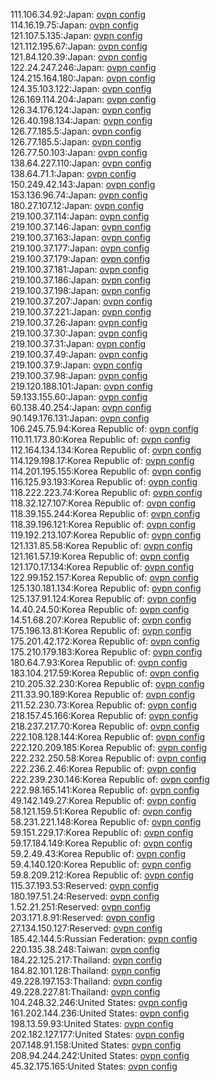 111.106.34.92:Japan: [ovpn config](vpn/111_106_34_92.ovpn)  
114.16.19.75:Japan: [ovpn config](vpn/114_16_19_75.ovpn)  
121.107.5.135:Japan: [ovpn config](vpn/121_107_5_135.ovpn)  
121.112.195.67:Japan: [ovpn config](vpn/121_112_195_67.ovpn)  
121.84.120.39:Japan: [ovpn config](vpn/121_84_120_39.ovpn)  
122.24.247.246:Japan: [ovpn config](vpn/122_24_247_246.ovpn)  
124.215.164.180:Japan: [ovpn config](vpn/124_215_164_180.ovpn)  
124.35.103.122:Japan: [ovpn config](vpn/124_35_103_122.ovpn)  
126.169.114.204:Japan: [ovpn config](vpn/126_169_114_204.ovpn)  
126.34.176.124:Japan: [ovpn config](vpn/126_34_176_124.ovpn)  
126.40.198.134:Japan: [ovpn config](vpn/126_40_198_134.ovpn)  
126.77.185.5:Japan: [ovpn config](vpn/126_77_185_5.ovpn)  
126.77.185.5:Japan: [ovpn config](vpn/126_77_185_5.ovpn)  
126.77.50.103:Japan: [ovpn config](vpn/126_77_50_103.ovpn)  
138.64.227.110:Japan: [ovpn config](vpn/138_64_227_110.ovpn)  
138.64.71.1:Japan: [ovpn config](vpn/138_64_71_1.ovpn)  
150.249.42.143:Japan: [ovpn config](vpn/150_249_42_143.ovpn)  
153.136.96.74:Japan: [ovpn config](vpn/153_136_96_74.ovpn)  
180.27.107.12:Japan: [ovpn config](vpn/180_27_107_12.ovpn)  
219.100.37.114:Japan: [ovpn config](vpn/219_100_37_114.ovpn)  
219.100.37.146:Japan: [ovpn config](vpn/219_100_37_146.ovpn)  
219.100.37.163:Japan: [ovpn config](vpn/219_100_37_163.ovpn)  
219.100.37.177:Japan: [ovpn config](vpn/219_100_37_177.ovpn)  
219.100.37.179:Japan: [ovpn config](vpn/219_100_37_179.ovpn)  
219.100.37.181:Japan: [ovpn config](vpn/219_100_37_181.ovpn)  
219.100.37.186:Japan: [ovpn config](vpn/219_100_37_186.ovpn)  
219.100.37.198:Japan: [ovpn config](vpn/219_100_37_198.ovpn)  
219.100.37.207:Japan: [ovpn config](vpn/219_100_37_207.ovpn)  
219.100.37.221:Japan: [ovpn config](vpn/219_100_37_221.ovpn)  
219.100.37.26:Japan: [ovpn config](vpn/219_100_37_26.ovpn)  
219.100.37.30:Japan: [ovpn config](vpn/219_100_37_30.ovpn)  
219.100.37.31:Japan: [ovpn config](vpn/219_100_37_31.ovpn)  
219.100.37.49:Japan: [ovpn config](vpn/219_100_37_49.ovpn)  
219.100.37.9:Japan: [ovpn config](vpn/219_100_37_9.ovpn)  
219.100.37.98:Japan: [ovpn config](vpn/219_100_37_98.ovpn)  
219.120.188.101:Japan: [ovpn config](vpn/219_120_188_101.ovpn)  
59.133.155.60:Japan: [ovpn config](vpn/59_133_155_60.ovpn)  
60.138.40.254:Japan: [ovpn config](vpn/60_138_40_254.ovpn)  
90.149.176.131:Japan: [ovpn config](vpn/90_149_176_131.ovpn)  
106.245.75.94:Korea Republic of: [ovpn config](vpn/106_245_75_94.ovpn)  
110.11.173.80:Korea Republic of: [ovpn config](vpn/110_11_173_80.ovpn)  
112.164.134.134:Korea Republic of: [ovpn config](vpn/112_164_134_134.ovpn)  
114.129.198.17:Korea Republic of: [ovpn config](vpn/114_129_198_17.ovpn)  
114.201.195.155:Korea Republic of: [ovpn config](vpn/114_201_195_155.ovpn)  
116.125.93.193:Korea Republic of: [ovpn config](vpn/116_125_93_193.ovpn)  
118.222.223.74:Korea Republic of: [ovpn config](vpn/118_222_223_74.ovpn)  
118.32.127.107:Korea Republic of: [ovpn config](vpn/118_32_127_107.ovpn)  
118.39.155.244:Korea Republic of: [ovpn config](vpn/118_39_155_244.ovpn)  
118.39.196.121:Korea Republic of: [ovpn config](vpn/118_39_196_121.ovpn)  
119.192.213.107:Korea Republic of: [ovpn config](vpn/119_192_213_107.ovpn)  
121.131.85.58:Korea Republic of: [ovpn config](vpn/121_131_85_58.ovpn)  
121.161.57.19:Korea Republic of: [ovpn config](vpn/121_161_57_19.ovpn)  
121.170.17.134:Korea Republic of: [ovpn config](vpn/121_170_17_134.ovpn)  
122.99.152.157:Korea Republic of: [ovpn config](vpn/122_99_152_157.ovpn)  
125.130.181.134:Korea Republic of: [ovpn config](vpn/125_130_181_134.ovpn)  
125.137.91.124:Korea Republic of: [ovpn config](vpn/125_137_91_124.ovpn)  
14.40.24.50:Korea Republic of: [ovpn config](vpn/14_40_24_50.ovpn)  
14.51.68.207:Korea Republic of: [ovpn config](vpn/14_51_68_207.ovpn)  
175.196.13.81:Korea Republic of: [ovpn config](vpn/175_196_13_81.ovpn)  
175.201.42.172:Korea Republic of: [ovpn config](vpn/175_201_42_172.ovpn)  
175.210.179.183:Korea Republic of: [ovpn config](vpn/175_210_179_183.ovpn)  
180.64.7.93:Korea Republic of: [ovpn config](vpn/180_64_7_93.ovpn)  
183.104.217.59:Korea Republic of: [ovpn config](vpn/183_104_217_59.ovpn)  
210.205.32.230:Korea Republic of: [ovpn config](vpn/210_205_32_230.ovpn)  
211.33.90.189:Korea Republic of: [ovpn config](vpn/211_33_90_189.ovpn)  
211.52.230.73:Korea Republic of: [ovpn config](vpn/211_52_230_73.ovpn)  
218.157.45.166:Korea Republic of: [ovpn config](vpn/218_157_45_166.ovpn)  
218.237.217.70:Korea Republic of: [ovpn config](vpn/218_237_217_70.ovpn)  
222.108.128.144:Korea Republic of: [ovpn config](vpn/222_108_128_144.ovpn)  
222.120.209.185:Korea Republic of: [ovpn config](vpn/222_120_209_185.ovpn)  
222.232.250.58:Korea Republic of: [ovpn config](vpn/222_232_250_58.ovpn)  
222.236.2.46:Korea Republic of: [ovpn config](vpn/222_236_2_46.ovpn)  
222.239.230.146:Korea Republic of: [ovpn config](vpn/222_239_230_146.ovpn)  
222.98.165.141:Korea Republic of: [ovpn config](vpn/222_98_165_141.ovpn)  
49.142.149.27:Korea Republic of: [ovpn config](vpn/49_142_149_27.ovpn)  
58.121.159.51:Korea Republic of: [ovpn config](vpn/58_121_159_51.ovpn)  
58.231.221.148:Korea Republic of: [ovpn config](vpn/58_231_221_148.ovpn)  
59.151.229.17:Korea Republic of: [ovpn config](vpn/59_151_229_17.ovpn)  
59.17.184.149:Korea Republic of: [ovpn config](vpn/59_17_184_149.ovpn)  
59.2.49.43:Korea Republic of: [ovpn config](vpn/59_2_49_43.ovpn)  
59.4.140.120:Korea Republic of: [ovpn config](vpn/59_4_140_120.ovpn)  
59.8.209.212:Korea Republic of: [ovpn config](vpn/59_8_209_212.ovpn)  
115.37.193.53:Reserved: [ovpn config](vpn/115_37_193_53.ovpn)  
180.197.51.24:Reserved: [ovpn config](vpn/180_197_51_24.ovpn)  
1.52.21.251:Reserved: [ovpn config](vpn/1_52_21_251.ovpn)  
203.171.8.91:Reserved: [ovpn config](vpn/203_171_8_91.ovpn)  
27.134.150.127:Reserved: [ovpn config](vpn/27_134_150_127.ovpn)  
185.42.144.5:Russian Federation: [ovpn config](vpn/185_42_144_5.ovpn)  
220.135.38.248:Taiwan: [ovpn config](vpn/220_135_38_248.ovpn)  
184.22.125.217:Thailand: [ovpn config](vpn/184_22_125_217.ovpn)  
184.82.101.128:Thailand: [ovpn config](vpn/184_82_101_128.ovpn)  
49.228.197.153:Thailand: [ovpn config](vpn/49_228_197_153.ovpn)  
49.228.227.81:Thailand: [ovpn config](vpn/49_228_227_81.ovpn)  
104.248.32.246:United States: [ovpn config](vpn/104_248_32_246.ovpn)  
161.202.144.236:United States: [ovpn config](vpn/161_202_144_236.ovpn)  
198.13.59.93:United States: [ovpn config](vpn/198_13_59_93.ovpn)  
202.182.127.177:United States: [ovpn config](vpn/202_182_127_177.ovpn)  
207.148.91.158:United States: [ovpn config](vpn/207_148_91_158.ovpn)  
208.94.244.242:United States: [ovpn config](vpn/208_94_244_242.ovpn)  
45.32.175.165:United States: [ovpn config](vpn/45_32_175_165.ovpn)  
